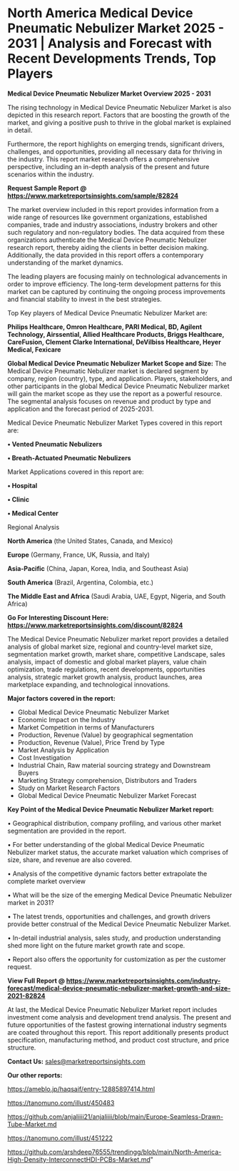 # North America Medical Device Pneumatic Nebulizer Market 2025 - 2031 | Analysis and Forecast with Recent Developments Trends, Top Players

<Strong> Medical Device Pneumatic Nebulizer Market Overview 2025 - 2031</strong>

The rising technology in Medical Device Pneumatic Nebulizer Market is also depicted in this research report. Factors that are boosting the growth of the market, and giving a positive push to thrive in the global market is explained in detail.

Furthermore, the report highlights on emerging trends, significant drivers, challenges, and opportunities, providing all necessary data for thriving in the industry. This report market research offers a comprehensive perspective, including an in-depth analysis of the present and future scenarios within the industry.

<strong>Request Sample Report @ <a href=https://www.marketreportsinsights.com/sample/82824>https://www.marketreportsinsights.com/sample/82824</a></strong>

The market overview included in this report provides information from a wide range of resources like government organizations, established companies, trade and industry associations, industry brokers and other such regulatory and non-regulatory bodies. The data acquired from these organizations authenticate the Medical Device Pneumatic Nebulizer research report, thereby aiding the clients in better decision making. Additionally, the data provided in this report offers a contemporary understanding of the market dynamics.

The leading players are focusing mainly on technological advancements in order to improve efficiency. The long-term development patterns for this market can be captured by continuing the ongoing process improvements and financial stability to invest in the best strategies.

Top Key players of Medical Device Pneumatic Nebulizer Market are:

<strong>Philips Healthcare, Omron Healthcare, PARI Medical, BD, Agilent Technology, Airssential, Allied Healthcare Products, Briggs Healthcare, CareFusion, Clement Clarke International, DeVilbiss Healthcare, Heyer Medical, Fexicare</strong>

<strong><b>Global Medical Device Pneumatic Nebulizer Market Scope and Size:</b></strong>
The Medical Device Pneumatic Nebulizer market is declared segment by company, region (country), type, and application. Players, stakeholders, and other participants in the global Medical Device Pneumatic Nebulizer market will gain the market scope as they use the report as a powerful resource. The segmental analysis focuses on revenue and product by type and application and the forecast period of 2025-2031.

Medical Device Pneumatic Nebulizer Market Types covered in this report are:

<strong>• Vented Pneumatic Nebulizers

• Breath-Actuated Pneumatic Nebulizers</strong>

Market Applications covered in this report are:

<strong>• Hospital

• Clinic

• Medical Center</strong> 

Regional Analysis

<strong>North America</strong> (the United States, Canada, and Mexico)

<strong>Europe</strong> (Germany, France, UK, Russia, and Italy)

<strong>Asia-Pacific</strong> (China, Japan, Korea, India, and Southeast Asia)

<strong>South America</strong> (Brazil, Argentina, Colombia, etc.)

<strong>The Middle East and Africa</strong> (Saudi Arabia, UAE, Egypt, Nigeria, and South Africa)

<strong>Go For Interesting Discount Here: <a href=https://www.marketreportsinsights.com/discount/82824>https://www.marketreportsinsights.com/discount/82824</a></strong>

The Medical Device Pneumatic Nebulizer market report provides a detailed analysis of global market size, regional and country-level market size, segmentation market growth, market share, competitive Landscape, sales analysis, impact of domestic and global market players, value chain optimization, trade regulations, recent developments, opportunities analysis, strategic market growth analysis, product launches, area marketplace expanding, and technological innovations.

<strong><b>Major factors covered in the report:</b></strong>
<ul>
  <li>Global Medical Device Pneumatic Nebulizer Market </li>
  <li>Economic Impact on the Industry</li>
  <li>Market Competition in terms of Manufacturers</li>
  <li>Production, Revenue (Value) by geographical segmentation</li>
  <li>Production, Revenue (Value), Price Trend by Type</li>
  <li>Market Analysis by Application</li>
  <li>Cost Investigation</li>
  <li>Industrial Chain, Raw material sourcing strategy and Downstream Buyers</li>
  <li>Marketing Strategy comprehension, Distributors and Traders</li>
  <li>Study on Market Research Factors</li>
  <li>Global Medical Device Pneumatic Nebulizer Market Forecast</li>
</ul>

<strong><b>Key Point of the Medical Device Pneumatic Nebulizer Market report:</b></strong>

• Geographical distribution, company profiling, and various other market segmentation are provided in the report.

• For better understanding of the global Medical Device Pneumatic Nebulizer market status, the accurate market valuation which comprises of size, share, and revenue are also covered.

• Analysis of the competitive dynamic factors better extrapolate the complete market overview

• What will be the size of the emerging Medical Device Pneumatic Nebulizer market in 2031?

• The latest trends, opportunities and challenges, and growth drivers provide better construal of the Medical Device Pneumatic Nebulizer Market.

• In-detail industrial analysis, sales study, and production understanding shed more light on the future market growth rate and scope.

• Report also offers the opportunity for customization as per the customer request.

<strong><b>View Full Report @ <a href=https://www.marketreportsinsights.com/industry-forecast/medical-device-pneumatic-nebulizer-market-growth-and-size-2021-82824>https://www.marketreportsinsights.com/industry-forecast/medical-device-pneumatic-nebulizer-market-growth-and-size-2021-82824</a></b></strong>


At last, the Medical Device Pneumatic Nebulizer Market report includes investment come analysis and development trend analysis. The present and future opportunities of the fastest growing international industry segments are coated throughout this report. This report additionally presents product specification, manufacturing method, and product cost structure, and price structure.

<strong>Contact Us:</strong>
sales@marketreportsinsights.com

<strong>Our other reports:</strong>

<a href=https://ameblo.jp/haqsaif/entry-12885897414.html>https://ameblo.jp/haqsaif/entry-12885897414.html</a>

<a href=https://tanomuno.com/illust/450483>https://tanomuno.com/illust/450483</a>

<a href=https://github.com/anjaliiii21/anjaliiii/blob/main/Europe-Seamless-Drawn-Tube-Market.md>https://github.com/anjaliiii21/anjaliiii/blob/main/Europe-Seamless-Drawn-Tube-Market.md</a>

<a href=https://tanomuno.com/illust/451222>https://tanomuno.com/illust/451222</a>

<a href=https://github.com/arshdeep76555/trendingg/blob/main/North-America-High-Density-InterconnectHDI-PCBs-Market.md>https://github.com/arshdeep76555/trendingg/blob/main/North-America-High-Density-InterconnectHDI-PCBs-Market.md</a>"
